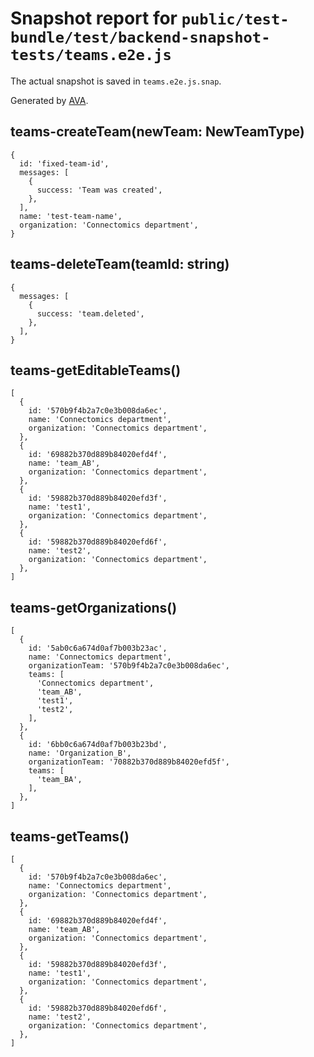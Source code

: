 # Snapshot report for `public/test-bundle/test/backend-snapshot-tests/teams.e2e.js`

The actual snapshot is saved in `teams.e2e.js.snap`.

Generated by [AVA](https://ava.li).

## teams-createTeam(newTeam: NewTeamType)

    {
      id: 'fixed-team-id',
      messages: [
        {
          success: 'Team was created',
        },
      ],
      name: 'test-team-name',
      organization: 'Connectomics department',
    }

## teams-deleteTeam(teamId: string)

    {
      messages: [
        {
          success: 'team.deleted',
        },
      ],
    }

## teams-getEditableTeams()

    [
      {
        id: '570b9f4b2a7c0e3b008da6ec',
        name: 'Connectomics department',
        organization: 'Connectomics department',
      },
      {
        id: '69882b370d889b84020efd4f',
        name: 'team_AB',
        organization: 'Connectomics department',
      },
      {
        id: '59882b370d889b84020efd3f',
        name: 'test1',
        organization: 'Connectomics department',
      },
      {
        id: '59882b370d889b84020efd6f',
        name: 'test2',
        organization: 'Connectomics department',
      },
    ]

## teams-getOrganizations()

    [
      {
        id: '5ab0c6a674d0af7b003b23ac',
        name: 'Connectomics department',
        organizationTeam: '570b9f4b2a7c0e3b008da6ec',
        teams: [
          'Connectomics department',
          'team_AB',
          'test1',
          'test2',
        ],
      },
      {
        id: '6bb0c6a674d0af7b003b23bd',
        name: 'Organization_B',
        organizationTeam: '70882b370d889b84020efd5f',
        teams: [
          'team_BA',
        ],
      },
    ]

## teams-getTeams()

    [
      {
        id: '570b9f4b2a7c0e3b008da6ec',
        name: 'Connectomics department',
        organization: 'Connectomics department',
      },
      {
        id: '69882b370d889b84020efd4f',
        name: 'team_AB',
        organization: 'Connectomics department',
      },
      {
        id: '59882b370d889b84020efd3f',
        name: 'test1',
        organization: 'Connectomics department',
      },
      {
        id: '59882b370d889b84020efd6f',
        name: 'test2',
        organization: 'Connectomics department',
      },
    ]
